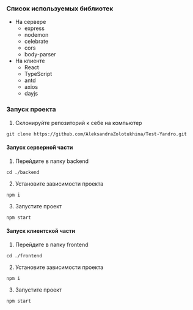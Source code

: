 ### Список используемых библиотек
- На сервере
    - express
    - nodemon
    - celebrate
    - cors
    - body-parser
- На клиенте
    - React
    - TypeScript
    - antd
    - axios
    - dayjs
    
### Запуск проекта

1. Склонируйте репозиторий к себе на компьютер
```
git clone https://github.com/AleksandraZolotukhina/Test-Yandro.git
```
#### Запуск серверной части
1. Перейдите в папку backend
```
cd ./backend
```

2. Установите зависимости проекта
```
npm i
```

3. Запустите проект
```
npm start
```

#### Запуск клиентской части
1. Перейдите в папку frontend
```
cd ./frontend
```

2. Установите зависимости проекта
```
npm i
```

3. Запустите проект
```
npm start
```